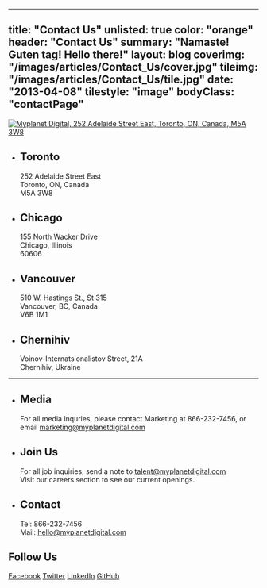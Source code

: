 
---
title: "Contact Us"
unlisted: true
color: "orange"
header: "Contact Us"
summary: "Namaste! Guten tag! Hello there!"
layout: blog
coverimg: "/images/articles/Contact_Us/cover.jpg"
tileimg: "/images/articles/Contact_Us/tile.jpg"
date: "2013-04-08"
tilestyle: "image"
bodyClass: "contactPage"
---

<a href="https://maps.google.ca/maps?q=252+Adelaide+Street+East,+Toronto,+ON,+Canada,+M5A+3W8">![Myplanet Digital, 252 Adelaide Street East, Toronto, ON, Canada, M5A 3W8](/images/articles/Contact_Us/map.jpg)</a>

*   ## Toronto

    252 Adelaide Street East<br />Toronto, ON, Canada<br />M5A 3W8

*   ## Chicago

    155 North Wacker Drive<br />Chicago, Illinois<br />60606

<span></span>

*   ## Vancouver

    510 W. Hastings St., St 315<br />Vancouver, BC, Canada<br />V6B 1M1

*   ## Chernihiv

    Voinov-Internatsionalistov Street, 21A<br />Chernihiv, Ukraine

----

*   ## Media

    For all media inquries, please contact Marketing at <span class="nowrap">866-232-7456</span>, or email [marketing@myplanetdigital.com](mailto:marketing@myplanetdigital.com)

*   ## Join Us

    For all job inquiries, send a note to [talent@myplanetdigital.com](mailto:talent@myplanetdigital.com)<br />
    Visit our careers section to see our current openings.

<span></span>

*   ## Contact

    Tel:&nbsp;866-232-7456<br />
    Mail:&nbsp;[hello@myplanetdigital.com](mailto:hello@myplanetdigital.com)

## Follow Us

<a class="social facebook" href="" title="Facebook">Facebook</a>
<a class="social twitter" href="" title="Twitter">Twitter</a>
<a class="social linkedin" href="" title="LinkedIn">LinkedIn</a>
<a class="social github" href="" title="GitHub">GitHub</a>
